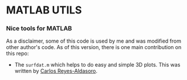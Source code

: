 # MATLAB UTILS
### Nice tools for MATLAB
As a disclaimer, some of this code is used by me and was modified from other author's code. As of this version, there is one main contribution on this repo:
* The `surfdat.m` which helps to do easy and simple 3D plots. This was written by [Carlos Reyes-Aldasoro](https://github.com/phagosight).

